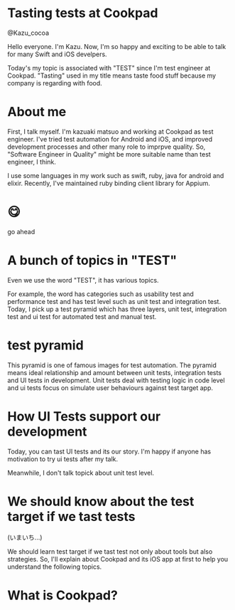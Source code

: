# Tasting tests at Cookpad
@Kazu_cocoa

Hello everyone.
I'm Kazu.
Now, I'm so happy and exciting to be able to talk for many Swift and iOS develpers.

Today's my topic is associated with "TEST" since I'm test engineer at Cookpad.
"Tasting" used in my title means taste food stuff because my company is regarding with food.

# About me

First, I talk myself.
I'm kazuaki matsuo and working at Cookpad as test engineer.
I've tried test automation for Android and iOS, and improved development processes and other many role to imprpve quality.
So, "Software Engineer in Quality" might be more suitable name than test engineer, I think.

I use some languages in my work such as swift, ruby, java for android and elixir.
Recently, I've maintained ruby binding client library for Appium.

# 😋
go ahead

# A bunch of topics in "TEST"
Even we use the word "TEST", it has various topics.

For example, the word has categories such as usability test and performance test and has test level such as unit test and integration test.
Today, I pick up a test pyramid which has three layers, unit test, integration test and ui test for automated test and manual test.

# test pyramid
This pyramid is one of famous images for test automation.
The pyramid means ideal relationship and amount between unit tests, integration tests and UI tests in development.
Unit tests deal with testing logic in code level and ui tests focus on simulate user behaviours against test target app.

# How UI Tests support our development
Today, you can tast UI tests and its our story.
I'm happy if anyone has motivation to try ui tests after my talk.

Meanwhile, I don't talk topick about unit test level.

# We should know about the test target if we tast tests
(いまいち...)

We should learn test target if we tast test not only about tools but also strategies.
So, I'll explain about Cookpad and its iOS app at first to help you understand the following topics.

# What is Cookpad?
